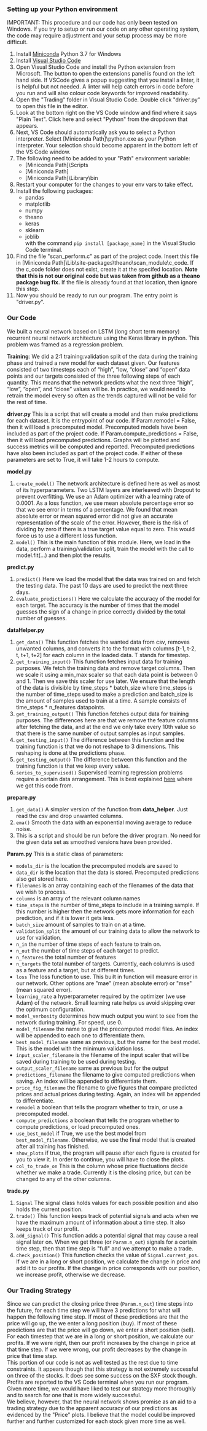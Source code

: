 ### Setting up your Python environment ###

IMPORTANT: This procedure and our code has only been tested on Windows. If you try to setup or run our code on any other operating system, the code may require adjustment and your setup process may be more difficult.

1. Install [Miniconda](https://docs.conda.io/en/latest/miniconda.html) Python 3.7 for Windows
2. Install [Visual Studio Code](https://code.visualstudio.com/download)
3. Open Visual Studio Code and install the Python extension from Microsoft.
	The button to open the extensions panel is found on the left hand side.
	If VSCode gives a popup suggesting that you install a linter, it is helpful but not needed. A linter will help catch 		errors in code before you run and will also colour code keywords for improved readability.
4. Open the "Trading" folder in Visual Studio Code. Double click "driver.py" to open this file in the editor.
5. Look at the bottom right on the VS Code window and find where it says "Plain Text". Click here and select "Python" from the dropdown that appears.
6. Next, VS Code should automatically ask you to select a Python interpreter. Select [Miniconda Path]\python.exe as your Python interpreter. Your selection should become apparent in the bottom left of the VS Code window.
7. The following need to be added to your "Path" environment variable:  
	* [Miniconda Path]\Scripts
	* [Miniconda Path]
	* [Miniconda Path]\Library\bin
8. Restart your computer for the changes to your env vars to take effect.
9. Install the following packages: 
	* pandas  
	* matplotlib  
	* numpy
	* theano
	* keras
	* sklearn
	* joblib  
with the command `pip install [package_name]` in the Visual Studio Code terminal.
10. Find the file "scan_perform.c" as part of the project code. Insert this file in [Miniconda Path]\Lib\site-packages\theano\scan_module\c_code. If the c_code folder does not exist, create it at the specifed location. **Note that this is not our original code but was taken from github as a theano package bug fix.** If the file is already found at that location, then ignore this step.
11. Now you should be ready to run our program. The entry point is "driver.py".    

### Our Code ###

We built a neural network based on LSTM (long short term memory) recurrent neural network architecture using the Keras library in python. This problem was framed as a regression problem.

**Training**: We did a 2:1 training:validation split of the data during the training phase and trained a new model for each dataset given. Our features consisted of two timesteps each of “high”, “low, “close” and “open” data points and our targets consisted of the three following steps of each quantity. This means that the network predicts what the next three “high”, “low”, “open”, and “close” values will be. 
In practice, we would need to retrain the model every so often as the trends captured will not be valid for the rest of time.

**driver.py**
This is a script that will create a model and then make predictions for each dataset. It is the entrypoint of our code.
If Param.remodel = False, then it will load a precomputed model. Precomputed models have been included as part of the project code.
If Param.compute_predictions = False, then it will load precomputed predictions. Graphs will be plotted and success metrics will be computed and reported. Precomputed predictions have also been included as part of the project code.
If either of these parameters are set to True, it will take 1-2 hours to compute.

**model.py**
1. `create_model()` The network architecture is defined here as well as most of its hyperparameters. Two LSTM layers are interleaved with Dropout to prevent overfitting. We use an Adam optimizer with a learning rate of 0.0001. As a loss function, we use mean absolute percentage error so that we see error in terms of a percentage. We found that mean absolute error or mean squared error did not give an accurate representation of the scale of the error. However, there is the risk of dividing by zero if there is a true target value equal to zero. This would force us to use a different loss function.
3. `model()` This is the main function of this module. Here, we load in the data, perform a training/validation split, train the model with the call to model.fit(...) and then plot the results.

**predict.py**
1. `predict()` Here we load the model that the data was trained on and fetch the testing data. The past 10 days are used to predict the next three days.
2. `evaluate_predictions()` Here we calculate the accuracy of the model for each target. The accuracy is the number of times that the model guesses the sign of a change in price correctly divided by the total number of guesses.

**dataHelper.py**
1. `get_data()` This function fetches the wanted data from csv, removes unwanted columns, and converts it to the format with columns [t-1, t-2, t, t+1, t+2] for each column in the loaded data. T stands for timestep.
2. `get_training_input()` This function fetches input data for training purposes. We fetch the training data and remove target columns. Then we scale it using a min_max scaler so that each data point is between 0 and 1. Then we save this scaler for use later. We ensure that the length of the data is divisible by time_steps * batch_size where time_steps is the number of time_steps used to make a prediction and batch_size is the amount of samples used to train at a time. A sample consists of time_steps * n_features datapoints.
3. `get_training_output()` This function fetches output data for training purposes. The differences here are that we remove the feature columns after fetching the data, and at the end we only take every 10th value so that there is the same number of output samples as input samples.
4. `get_testing_input()` The difference between this function and the training function is that we do not reshape to 3 dimensions. This reshaping is done at the predictions phase.
5. `get_testing_output()` The difference between this function and the training function is that we keep every value.
6. `series_to_supervised()` Supervised learning regression problems require a certain data arrangement. This is best explained [here](https://machinelearningmastery.com/convert-time-series-supervised-learning-problem-python/) where we got this code from.

**prepare.py**
1. `get_data()` A simpler version of the function from **data_helper**. Just read the csv and drop unwanted columns.
2. `ema()` Smooth the data with an exponential moving average to reduce noise.
3. This is a script and should be run before the driver program. No need for the given data set as smoothed versions have been provided.

**Param.py**
This is a static class of parameters:  
* `models_dir` is the location the precomputed models are saved to
* `data_dir` is the location that the data is stored. Precomputed predictions also get stored here.
* `filenames` is an array containing each of the filenames of the data that we wish to process.
* `columns` is an array of the relevant column names
* `time_steps` is the number of time_steps to include in a training sample. If this number is higher then the network gets more information for each prediction, and if it is lower it gets less.
* `batch_size` amount of samples to train on at a time.
* `validation_split` the amount of our training data to allow the network to use for validation.
* `n_in` the number of time steps of each feature to train on.
* `n_out` the number of time steps of each target to predict.
* `n_features` the total number of features
* `n_targets` the total number of targets. Currently, each columns is used as a feature and a target, but at different times.
* `loss` The loss function to use. This built in function will measure error in our network. Other options are "mae" (mean absolute error) or "mse" (mean squared error).
* `learning_rate` a hyperparameter required by the optimizer (we use Adam) of the network. Small learning rate helps us avoid skipping over the optimum configuration.
* `model_verbosity` determines how much output you want to see from the network during training. For speed, use 0. 
* `model_filename` the name to give the precomputed model files. An index will be appended to each one to differentiate them.
* `best_model_filename` same as previous, but the name for the best model. This is the model with the minimum validation loss.
* `input_scaler_filename` is the filename of the input scaler that will be saved during training to be used during testing.
* `output_scaler_filename` same as previous but for the output
* `predictions_filename` the filename to give computed predictions when saving. An index will be appended to differentiate them.
* `price_fig_filename` the filename to give figures that compare predicted prices and actual prices during testing. Again, an index will be appended to differentiate.
* `remodel` a boolean that tells the program whether to train, or use a precomputed model.
* `compute_predictions` a boolean that tells the program whether to compute predictions, or load precomputed ones.
* `use_best_model` if True, we use the best model from `best_model_filename`. Otherwise, we use the final model that is created after all training has finished.
* `show_plots` if true, the program will pause after each figure is created for you to view it. In order to continue, you will have to close the plots.
* `col_to_trade_on` This is the column whose price fluctuations decide whether we make a trade. Currently it is the closing price, but can be changed to any of the other columns.

**trade.py**
1. `Signal` The signal class holds values for each possible position and also holds the current position.
2. `trade()` This function keeps track of potential signals and acts when we have the maximum amount of information about a time step. It also keeps track of our profit.
3. `add_signal()` This function adds a potential signal that may cause a real signal later on. When we get three (or `Param.n_out`) signals for a certain time step, then that time step is "full" and we attempt to make a trade.
4. `check_position()` This function checks the value of `Signal.current_pos`. If we are in a long or short position, we calculate the change in price and add it to our profits. If the change in price corresponds with our position, we increase profit, otherwise we decrease.

### Our Trading Strategy ###

Since we can predict the closing price three (`Param.n_out`) time steps into the future, for each time step we will have 3 predictions for what will happen the following time step. If most of these predictions are that the price will go up, the we enter a long position (buy). If most of these predictions are that the price will go down, we enter a short position (sell). For each timestep that we are in a long or short position, we calculate our profits. If we were right, then our profit increases by the change in price at that time step. If we were wrong, our profit decreases by the change in price that time step.  
This portion of our code is not as well tested as the rest due to time constraints. It appears though that this strategy is not extremely successful on three of the stocks. It does see some success on the SXF stock though. Profits are reported to the VS Code terminal when you run our program. Given more time, we would have liked to test our strategy more thoroughly and to search for one that is more widely successful.  
We believe, however, that the neural network shows promise as an aid to a trading strategy due to the apparent accuracy of our predictions as evidenced by the "Price" plots. I believe that the model could be improved further and further customized for each stock given more time as well.
